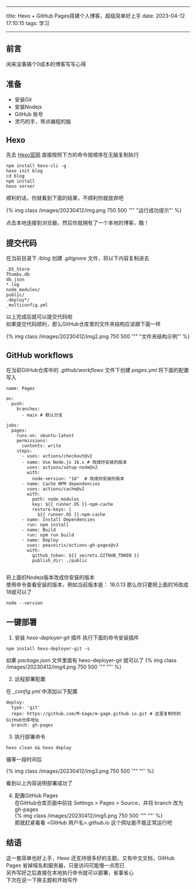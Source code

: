 ---
title: Hexo + GitHub Pages搭建个人博客，超级简单好上手
date: 2023-04-12 17:10:15
tags: 学习

----
## 前言

闲来没事搞个0成本的博客写写心得

## 准备

* 安装Git
* 安装Nodejs
* GitHub 账号
* 灵巧的手，带点编程的脑

## Hexo

先去 [Hexo官网](https://hexo.io/zh-cn) 直接按照下方的命令按顺序在无脑复制执行

```
npm install hexo-cli -g
hexo init blog
cd blog
npm install
hexo server
```

顺利的话，你就看到下面的结果，不顺利你就放弃吧

{% img class /images/20230412/img.png 750 500 '"" "运行成功提示"' %}

点击本地连接到浏览器，然后你就拥有了一个本地的博客，酷！

## 提交代码

在当前目录下 */blog* 创建 *.gitignore* 文件，将以下内容复制进去

```
.DS_Store
Thumbs.db
db.json
*.log
node_modules/
public/
.deploy*/
_multiconfig.yml

```

以上完成后就可以提交代码啦  
如果提交代码顺利，那么GitHub仓库里的文件夹结构应该跟下面一样

{% img class /images/20230412/img2.png 750 500 '"" "文件夹结构示例"' %}

## GitHub workflows

在当前GitHub仓库中的 *.github/workflows* 文件下创建 *pages.yml*
将下面的配置写入

```
name: Pages

on:
  push:
    branches:
      - main # 默认分支

jobs:
  pages:
    runs-on: ubuntu-latest
    permissions:
      contents: write
    steps:
      - uses: actions/checkout@v2
      - name: Use Node.js 16.x # 改成你安装的版本
        uses: actions/setup-node@v2
        with:
          node-version: "16"  # 改成你安装的版本
      - name: Cache NPM dependencies
        uses: actions/cache@v2
        with:
          path: node_modules
          key: ${{ runner.OS }}-npm-cache
          restore-keys: |
            ${{ runner.OS }}-npm-cache
      - name: Install Dependencies
        run: npm install
      - name: Build
        run: npm run build
      - name: Deploy
        uses: peaceiris/actions-gh-pages@v3
        with:
          github_token: ${{ secrets.GITHUB_TOKEN }}
          publish_dir: ./public
          
```

将上面的Nodejs版本改成你安装的版本  
使用命令查看安装的版本，例如当前版本是： 18.0.13 那么你只要把上面的16改成18就可以了

``` 
node --version 
```

## 一键部署

1. 安装 *hexo-deployer-git* 插件 执行下面的命令安装插件

``` 安装命令
npm install hexo-deployer-git -s   
```

如果 *package.json* 文件里面有 hexo-deployer-git 就可以了 {% img class /images/20230412/img4.png 750
500 '"" ""' %}

2. 远程部署配置

在 *_config.yml* 中添加以下配置

``` 
deploy:
  type: 'git'
  repo: https://github.com/M-Gage/m-gage.github.io.git # 这里复制你的GitHub仓库地址
  branch: gh-pages
```

3. 执行部署命令

``` 
hexo clean && hexo deploy
```

骚等一段时间后

{% img class /images/20230412/img3.png 750 500 '"" ""' %}

看到以上内容说明部署成功了

4. 配置GitHub Pages  
   在GitHub仓库页面中前往 Settings > Pages > Source，并将 branch 改为 gh-pages  
   {% img class /images/20230412/img5.png 750 500 '"" ""' %}  
   那就赶紧看看 <GitHub 用户名>.github.io 这个网址能不能正常运行吧

## 结语
  这一套简单也好上手，Hexo 还支持很多好的主题，又有中文文档，GitHub Pages 省掉域名和服务器，只是访问可能慢一点而已  
另外写好之后直接在本地执行命令就可以部署，省事省心  
下次在说一下换主题和开始写作



